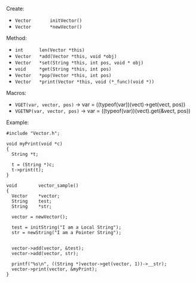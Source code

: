 Create:

- `Vector		initVector()`
- `Vector		*newVector()`

Method:

- `int		len(Vector *this)`
- `Vector	*add(Vector *this, void *obj)`
- `Vector	*set(String *this, int pos, void * obj)`
- `void		*get(String *this, int pos)`
- `Vector	*pop(Vector *this, int pos)`
- `Vector	*print(Vector *this, void (*_func)(void *))`

Macros:

- `VGET(var, vector, pos)` -> var = ((typeof(var))(vect)->get(vect, pos))
- `VGETNP(var, vector, pos)` -> var = ((typeof(var))(vect).get(&vect, pos))


Example:
```
#include "Vector.h";

void myPrint(void *c)
{
  String *t;

  t = (String *)c;
  t->print(t);
}

void		vector_sample()
{
  Vector	*vector;
  String	test;
  String	*str;

  vector = newVector();
  
  test = initString("I am a Local String");
  str = newString("I am a Pointer String");


  vector->add(vector, &test);
  vector->add(vector, str);

  printf("%s\n", ((String *)vector->get(vector, 1))->__str);
  vector->print(vector, &myPrint);
}
```
